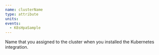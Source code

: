 ```yaml
---
name: clusterName
type: attribute
units:
events:
  - K8sHpaSample 
---
```


Name that you assigned to the cluster when you installed the Kubernetes integration.